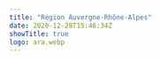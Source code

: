 ```yaml
---
title: "Région Auvergne-Rhône-Alpes"
date: 2020-12-28T15:46:34Z
showTitle: true
logo: ara.webp
---
```

